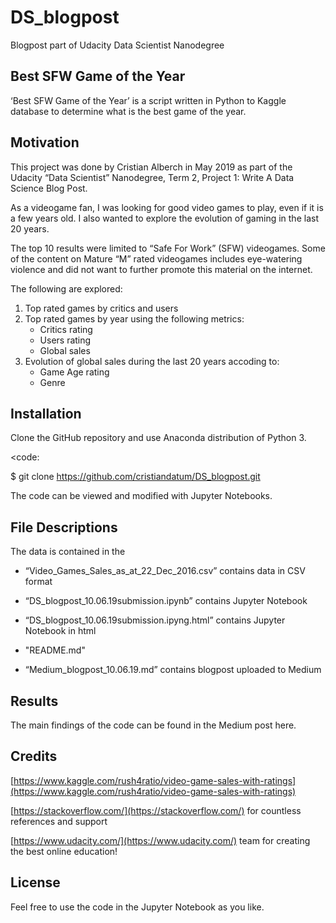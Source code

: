 # DS_blogpost
Blogpost part of Udacity Data Scientist Nanodegree
## Best SFW Game of the Year

‘Best SFW Game of the Year’ is a script written in Python to Kaggle database to determine what is the best game of the year.

## Motivation

This project was done by Cristian Alberch in May 2019 as part of the Udacity “Data Scientist” Nanodegree, Term 2, Project 1: Write A Data Science Blog Post.

As a videogame fan, I was looking for good video games to play, even if it is a few years old. I also wanted to explore the evolution of gaming in the last 20 years.

The top 10 results were limited to “Safe For Work” (SFW) videogames. Some of the content on Mature “M” rated videogames includes eye-watering violence and did not want to further promote this material on the internet.

The following are explored:

1. Top rated games by critics and users
2. Top rated games by year using the following metrics:
	-	Critics rating
	-	Users rating
	-	Global sales
3. Evolution of global sales during the last 20 years accoding to:
	- Game Age rating
	- Genre

## Installation

Clone the GitHub repository and use Anaconda distribution of Python 3.

<code:

$ git clone https://github.com/cristiandatum/DS_blogpost.git

The code can be viewed and modified with Jupyter Notebooks.

## File Descriptions

The data is contained in the
- “Video_Games_Sales_as_at_22_Dec_2016.csv” contains data in CSV format

- “DS_blogpost_10.06.19submission.ipynb” contains Jupyter Notebook
- “DS_blogpost_10.06.19submission.ipyng.html” contains Jupyter Notebook in html
- "README.md"
- “Medium_blogpost_10.06.19.md” contains blogpost uploaded to Medium

## Results

The main findings of the code can be found in the Medium post here.

## Credits

[https://www.kaggle.com/rush4ratio/video-game-sales-with-ratings](https://www.kaggle.com/rush4ratio/video-game-sales-with-ratings)

[https://stackoverflow.com/](https://stackoverflow.com/) for countless references and support

[https://www.udacity.com/](https://www.udacity.com/) team for creating the best online education!

## License

Feel free to use the code in the Jupyter Notebook as you like.
